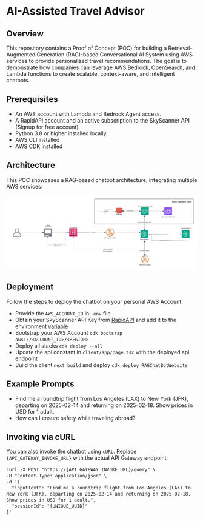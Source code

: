 # AI-Assisted Travel Advisor

## Overview

This repository contains a Proof of Concept (POC) for building a Retrieval-Augmented Generation (RAG)-based Conversational AI System using AWS services to provide personalized travel recommendations. The goal is to demonstrate how companies can leverage AWS Bedrock, OpenSearch, and Lambda functions to create scalable, context-aware, and intelligent chatbots.

## Prerequisites
- An AWS account with Lambda and Bedrock Agent access.
- A RapidAPI account and an active subscription to the SkyScanner API (Signup for free account).
- Python 3.8 or higher installed locally.
- AWS CLI installed
- AWS CDK installed

## Architecture

This POC showcases a RAG-based chatbot architecture, integrating multiple AWS services:

![Architecture Diagram](/RAG-chat-bot.jpeg)

## Deployment

Follow the steps to deploy the chatbot on your personal AWS Account:

- Provide the `AWS_ACCOUNT_ID` in `.env` file
- Obtain your SkyScanner API Key from [RapidAPI](https://rapidapi.com/) and add it to the environment [variable](https://github.com/slalom/gen-ai-travel-advisor/blob/main/infra/lib/bedrock-agent-stack.ts#L41)
- Bootstrap your AWS Account `cdk bootsrap aws://<ACCOUNT_ID>/<REGION>`
- Deploy all stacks `cdk deploy --all`  
- Update the api constant in `client/app/page.tsx` with the deployed api endpoint
- Build the client `next build` and deploy `cdk deploy RAGChatBotWebsite`

## Example Prompts
- Find me a roundtrip flight from Los Angeles (LAX) to New York (JFK), departing on 2025-02-14 and returning on 2025-02-18. Show prices in USD for 1 adult.
- How can I ensure safety while traveling abroad?

## Invoking via cURL

You can also invoke the chatbot using `cURL`. Replace `{API_GATEWAY_INVOKE_URL}` with the actual API Gateway endpoint:
```
curl -X POST "https://{API_GATEWAY_INVOKE_URL}/query" \
-H "Content-Type: application/json" \
-d '{
  "inputText": "Find me a roundtrip flight from Los Angeles (LAX) to New York (JFK), departing on 2025-02-14 and returning on 2025-02-18. Show prices in USD for 1 adult.",
  "sessionId": "{UNIQUE_UUID}"
}'
```
